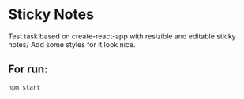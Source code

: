 # Sticky Notes

Test task based on create-react-app with resizible and editable sticky notes/ Add some styles for it look nice.

## For run:

`npm start`

